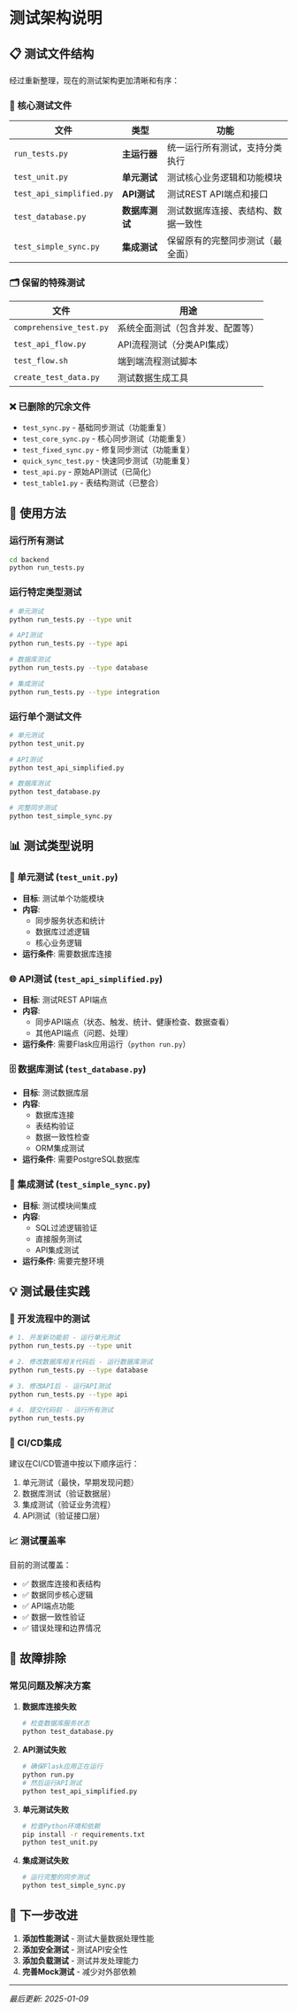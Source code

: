 # 测试架构说明

## 📋 测试文件结构

经过重新整理，现在的测试架构更加清晰和有序：

### 🎯 核心测试文件

| 文件 | 类型 | 功能 |
|------|------|------|
| `run_tests.py` | **主运行器** | 统一运行所有测试，支持分类执行 |
| `test_unit.py` | **单元测试** | 测试核心业务逻辑和功能模块 |
| `test_api_simplified.py` | **API测试** | 测试REST API端点和接口 |
| `test_database.py` | **数据库测试** | 测试数据库连接、表结构、数据一致性 |
| `test_simple_sync.py` | **集成测试** | 保留原有的完整同步测试（最全面） |

### 🗂️ 保留的特殊测试

| 文件 | 用途 |
|------|------|
| `comprehensive_test.py` | 系统全面测试（包含并发、配置等） |
| `test_api_flow.py` | API流程测试（分类API集成） |
| `test_flow.sh` | 端到端流程测试脚本 |
| `create_test_data.py` | 测试数据生成工具 |

### ❌ 已删除的冗余文件

- `test_sync.py` - 基础同步测试（功能重复）
- `test_core_sync.py` - 核心同步测试（功能重复）
- `test_fixed_sync.py` - 修复同步测试（功能重复）
- `quick_sync_test.py` - 快速同步测试（功能重复）
- `test_api.py` - 原始API测试（已简化）
- `test_table1.py` - 表结构测试（已整合）

## 🚀 使用方法

### 运行所有测试
```bash
cd backend
python run_tests.py
```

### 运行特定类型测试
```bash
# 单元测试
python run_tests.py --type unit

# API测试
python run_tests.py --type api

# 数据库测试
python run_tests.py --type database

# 集成测试
python run_tests.py --type integration
```

### 运行单个测试文件
```bash
# 单元测试
python test_unit.py

# API测试
python test_api_simplified.py

# 数据库测试
python test_database.py

# 完整同步测试
python test_simple_sync.py
```

## 📊 测试类型说明

### 🧪 单元测试 (`test_unit.py`)
- **目标**: 测试单个功能模块
- **内容**: 
  - 同步服务状态和统计
  - 数据库过滤逻辑
  - 核心业务逻辑
- **运行条件**: 需要数据库连接

### 🌐 API测试 (`test_api_simplified.py`)
- **目标**: 测试REST API端点
- **内容**:
  - 同步API端点（状态、触发、统计、健康检查、数据查看）
  - 其他API端点（问题、处理）
- **运行条件**: 需要Flask应用运行（`python run.py`）

### 🗄️ 数据库测试 (`test_database.py`)
- **目标**: 测试数据库层
- **内容**:
  - 数据库连接
  - 表结构验证
  - 数据一致性检查
  - ORM集成测试
- **运行条件**: 需要PostgreSQL数据库

### 🔗 集成测试 (`test_simple_sync.py`)
- **目标**: 测试模块间集成
- **内容**:
  - SQL过滤逻辑验证
  - 直接服务测试
  - API集成测试
- **运行条件**: 需要完整环境

## 💡 测试最佳实践

### 🔄 开发流程中的测试
```bash
# 1. 开发新功能前 - 运行单元测试
python run_tests.py --type unit

# 2. 修改数据库相关代码后 - 运行数据库测试
python run_tests.py --type database

# 3. 修改API后 - 运行API测试
python run_tests.py --type api

# 4. 提交代码前 - 运行所有测试
python run_tests.py
```

### 🚨 CI/CD集成
建议在CI/CD管道中按以下顺序运行：
1. 单元测试（最快，早期发现问题）
2. 数据库测试（验证数据层）
3. 集成测试（验证业务流程）
4. API测试（验证接口层）

### 📈 测试覆盖率
目前的测试覆盖：
- ✅ 数据库连接和表结构
- ✅ 数据同步核心逻辑
- ✅ API端点功能
- ✅ 数据一致性验证
- ✅ 错误处理和边界情况

## 🔧 故障排除

### 常见问题及解决方案

1. **数据库连接失败**
   ```bash
   # 检查数据库服务状态
   python test_database.py
   ```

2. **API测试失败**
   ```bash
   # 确保Flask应用正在运行
   python run.py
   # 然后运行API测试
   python test_api_simplified.py
   ```

3. **单元测试失败**
   ```bash
   # 检查Python环境和依赖
   pip install -r requirements.txt
   python test_unit.py
   ```

4. **集成测试失败**
   ```bash
   # 运行完整的同步测试
   python test_simple_sync.py
   ```

## 🎯 下一步改进

1. **添加性能测试** - 测试大量数据处理性能
2. **添加安全测试** - 测试API安全性
3. **添加负载测试** - 测试并发处理能力
4. **完善Mock测试** - 减少对外部依赖

---

*最后更新: 2025-01-09* 